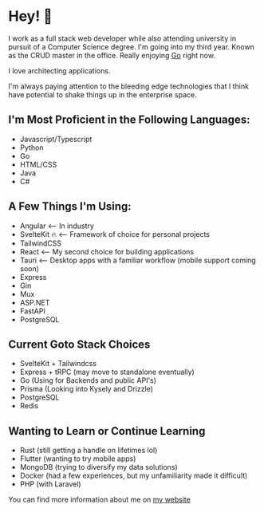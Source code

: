 # Hey! 👋

I work as a full stack web developer while also attending university in pursuit of a Computer Science degree. I'm going into my third year. Known as the CRUD master in the office. Really enjoying [Go](https://go.dev) right now.

I love architecting applications.

I'm always paying attention to the bleeding edge technologies that I think have potential to shake things up in the enterprise space.

## I'm Most Proficient in the Following Languages:

- Javascript/Typescript
- Python
- Go
- HTML/CSS
- Java
- C#

## A Few Things I'm Using:

- Angular <-- In industry
- SvelteKit 🔥 <-- Framework of choice for personal projects
- TailwindCSS
- React <-- My second choice for building applications
- Tauri <-- Desktop apps with a familiar workflow (mobile support coming soon)
- Express
- Gin
- Mux
- ASP.NET
- FastAPI
- PostgreSQL

## Current Goto Stack Choices

- SvelteKit + Tailwindcss
- Express + tRPC (may move to standalone eventually)
- Go (Using for Backends and public API's)
- Prisma (Looking into Kysely and Drizzle)
- PostgreSQL
- Redis

## Wanting to Learn or Continue Learning

- Rust (still getting a handle on lifetimes lol)
- Flutter (wanting to try mobile apps)
- MongoDB (trying to diversify my data solutions)
- Docker (had a few experiences, but my unfamiliarity made it difficult)
- PHP (with Laravel)

You can find more information about me on [my website](https://www.jackbranch.dev)
